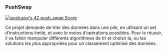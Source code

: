 ### PushSwap

<a href="https://github.com/JaeSeoKim/badge42"><img src="https://badge42.vercel.app/api/v2/clhrlvfw1003008jwpynpp856/project/3093109" alt="acatusse's 42 push_swap Score" /></a>

Ce projet demande de trier des données dans une pile, en utilisant un set d’instructions limité, et avec le moins d’opérations possibles. Pour le réussir, il va falloir manipuler différents algorithmes de tri et choisir la, ou les solutions les plus
appropriées pour un classement optimisé des données.
